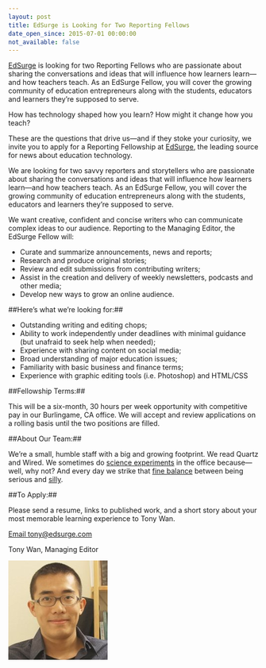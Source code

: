 ```yaml
---
layout: post
title: EdSurge is Looking for Two Reporting Fellows
date_open_since: 2015-07-01 00:00:00
not_available: false
---
```


[EdSurge](https://www.edsurge.com) is looking for two Reporting Fellows who are passionate about sharing the conversations and ideas that will influence how learners learn—and how teachers teach. As an EdSurge Fellow, you will cover the growing community of education entrepreneurs along with the students, educators and learners they’re supposed to serve.

<!--break-->

How has technology shaped how you learn? How might it change how you teach?

These are the questions that drive us—and if they stoke your curiosity, we invite you to apply for a Reporting Fellowship at [EdSurge](https://www.edsurge.com/), the leading source for news about education technology.

We are looking for two savvy reporters and storytellers who are passionate about sharing the conversations and ideas that will influence how learners learn—and how teachers teach. As an EdSurge Fellow, you will cover the growing community of education entrepreneurs along with the students, educators and learners they’re supposed to serve.

We want creative, confident and concise writers who can communicate complex ideas to our audience. Reporting to the Managing Editor, the EdSurge Fellow will:

* Curate and summarize announcements, news and reports;
* Research and produce original stories;
* Review and edit submissions from contributing writers;
* Assist in the creation and delivery of weekly newsletters, podcasts and other media;
* Develop new ways to grow an online audience.

##Here’s what we’re looking for:##

* Outstanding writing and editing chops;
* Ability to work independently under deadlines with minimal guidance (but unafraid to seek help when needed);
* Experience with sharing content on social media;
* Broad understanding of major education issues;
* Familiarity with basic business and finance terms;
* Experience with graphic editing tools (i.e. Photoshop) and HTML/CSS

##Fellowship Terms:##

This will be a six-month, 30 hours per week opportunity with competitive pay in our Burlingame, CA office. We will accept and review applications on a rolling basis until the two positions are filled.

<!--musthaves-->

##About Our Team:##

We’re a small, humble staff with a big and growing footprint. We read Quartz and Wired. We sometimes do [science experiments](https://instagram.com/p/uyYpAJSmDy) in the office because—well, why not? And every day we strike that [fine balance](https://instagram.com/p/3wnDxmymMg/) between being serious and [silly](https://www.youtube.com/watch?v=Ovgx7vtq04k).

##To Apply:##

Please send a resume, links to published work, and a short story about your most memorable learning experience to Tony Wan.

<a href="mailto:tony@edsurge.com" class="button button-rounded button-primary button-large">Email tony@edsurge.com</a>

Tony Wan, Managing Editor

<img src="/public/images/TonyWan.jpg" class="author" alt="Tony Wan">

